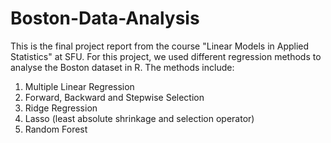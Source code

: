 # Boston-Data-Analysis

This is the final project report from the course "Linear Models in Applied Statistics" at SFU.
For this project, we used different regression methods to analyse the Boston dataset in R.
The methods include:
  1. Multiple Linear Regression
  2. Forward, Backward and Stepwise Selection
  3. Ridge Regression
  4. Lasso (least absolute shrinkage and selection operator)
  5. Random Forest
